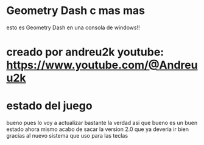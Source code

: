 # Geometry Dash  c mas mas


esto es Geometry Dash  en una consola de windows!!





 # creado por andreu2k youtube: https://www.youtube.com/@Andreuu2k






 # estado del juego
 bueno pues lo voy a actualizar bastante la verdad asi que bueno es un buen estado ahora mismo acabo de sacar la version 2.0 que ya deveria ir bien gracias al nuevo sistema que uso para las teclas
 
